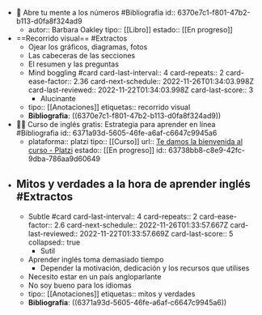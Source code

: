 - 📖 Abre tu mente a los números #Bibliografia
  id:: 6370e7c1-f801-47b2-b113-d0fa8f324ad9
	- autor:: Barbara Oakley
	  tipo:: [[Libro]]
	  estado:: [[En progreso]]
- ==Recorrido visual== #Extractos
	- Ojear los gráficos, diagramas, fotos
	- Las cabeceras de las secciones
	- El resumen y las preguntas
	- Mind boggling #card
	  card-last-interval:: 4
	  card-repeats:: 2
	  card-ease-factor:: 2.36
	  card-next-schedule:: 2022-11-26T01:34:03.998Z
	  card-last-reviewed:: 2022-11-22T01:34:03.998Z
	  card-last-score:: 3
		- Alucinante
	- tipo:: [[Anotaciones]] 
	  etiquetas:: recorrido visual
	- **Bibliografia**: ((6370e7c1-f801-47b2-b113-d0fa8f324ad9))
- 👨‍🏫 Curso de inglés gratis: Estrategia para aprender en línea #Bibliografia
  id:: 6371a93d-5605-46fe-a6af-c6647c9945a6
	- plataforma:: platzi
	  tipo:: [[Curso]]
	  url:: [Te damos la bienvenida al curso - Platzi](https://platzi.com/clases/2633-estrategias-ingles/46223-te-damos-la-bienvenida-al-curso/)
	  estado:: [[En progreso]]
	  id:: 63738bb8-c8e9-42fc-9dba-786aa9d60649
- ## Mitos y verdades a la hora de aprender inglés #Extractos
	- Subtle #card
	  card-last-interval:: 4
	  card-repeats:: 2
	  card-ease-factor:: 2.6
	  card-next-schedule:: 2022-11-26T01:33:57.667Z
	  card-last-reviewed:: 2022-11-22T01:33:57.669Z
	  card-last-score:: 5
	  collapsed:: true
		- Sutil
	- Aprender inglés toma demasiado tiempo
		- Depender la motivación, dedicación y los recursos que utilises
	- Necesito estar en un país angloparlante
	- No soy bueno para los idiomas
	- tipo:: [[Anotaciones]] 
	  etiquetas:: mitos y verdades
	- **Bibliografia**: ((6371a93d-5605-46fe-a6af-c6647c9945a6))